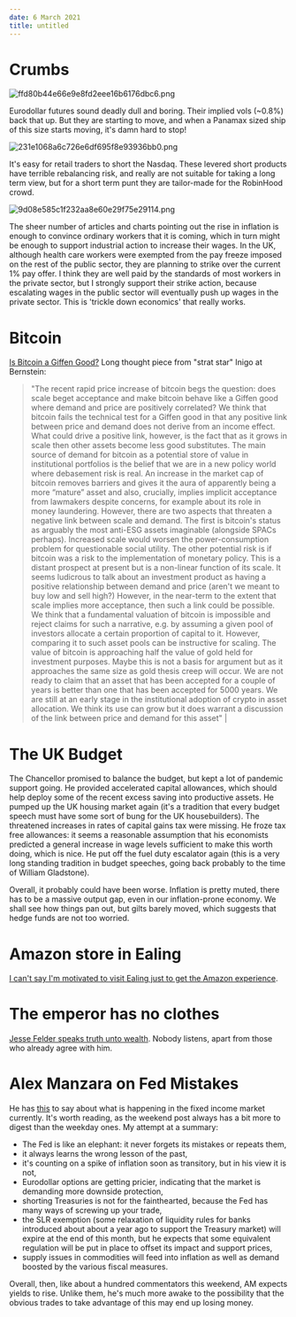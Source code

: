 ```yaml
---
date: 6 March 2021
title: untitled
---
```



# Crumbs

![ffd80b44e66e9e8fd2eee16b6176dbc6.png]({attach}ffd80b44e66e9e8fd2eee16b6176dbc6.png)

Eurodollar futures sound deadly dull and boring. 
Their implied vols (~0.8%) back that up.
But they are starting to move, and when a Panamax sized ship of this size starts moving, it's damn hard to stop!

![231e1068a6c726e6df695f8e93936bb0.png]({attach}231e1068a6c726e6df695f8e93936bb0.png)

It's easy for retail traders to short the Nasdaq. 
These levered short products have terrible rebalancing risk, and really are not suitable for taking a long term view, but for a short term punt they are tailor-made for the RobinHood crowd.

![9d08e585c1f232aa8e60e29f75e29114.png]({attach}9d08e585c1f232aa8e60e29f75e29114.png)

The sheer number of articles and charts pointing out the rise in inflation is enough to convince ordinary workers that it is coming, 
which in turn might be enough to support industrial action to increase their wages.
In the UK, although health care workers were exempted from the pay freeze imposed on the rest of the public sector, they are planning to strike over the current 1% pay offer. I think they are well paid by the standards of most workers in the private sector, but I strongly support their strike action, because escalating wages in the public sector will eventually push up wages in the private sector. 
This is 'trickle down economics' that really works.

# Bitcoin

[Is Bitcoin a Giffen Good?](http://email.mail.themarketear.com/c/eJxdjsuOwyAMRb8GlpExtMCCRR7tbLuaPUkcpWroA1Dn9-uOuqpkyTrW8bXnYJUheQ4IqEDDDrWyuGtUczSDGfTB7MHZw9CBMJDieWvqSinmC1WKuZluSa5hjt7jaI1dNLCOGnEc4zTOakHjaJEp-L0HJ7ew1novQrcCj1zfWTy630ot3KfSdz-_5fS4yhxKpSfxA3G6lJj-r9bAUha9F20r-k4493yD92_wwBHuw-g3VnnhSn9lo1opvwDZ5EfB "Is Bitcoin a Giffen Good? ") 
Long thought piece from "strat star" Inigo at Bernstein: 

> "The recent rapid price increase of bitcoin begs the question: does scale beget acceptance and make bitcoin behave like a Giffen good where demand and price are positively correlated? We think that bitcoin fails the technical test for a Giffen good in that any positive link between price and demand does not derive from an income effect. What could drive a positive link, however, is the fact that as it grows in scale then other assets become less good substitutes. The main source of demand for bitcoin as a potential store of value in institutional portfolios is the belief that we are in a new policy world where debasement risk is real. An increase in the market cap of bitcoin removes barriers and gives it the aura of apparently being a more “mature” asset and also, crucially, implies implicit acceptance from lawmakers despite concerns, for example about its role in money laundering. However, there are two aspects that threaten a negative link between scale and demand. The first is bitcoin's status as arguably the most anti-ESG assets imaginable (alongside SPACs perhaps). Increased scale would worsen the power-consumption problem for questionable social utility. The other potential risk is if bitcoin was a risk to the implementation of monetary policy. This is a distant prospect at present but is a non-linear function of its scale. It seems ludicrous to talk about an investment product as having a positive relationship between demand and price (aren't we meant to buy low and sell high?) However, in the near-term to the extent that scale implies more acceptance, then such a link could be possible. We think that a fundamental valuation of bitcoin is impossible and reject claims for such a narrative, e.g. by assuming a given pool of investors allocate a certain proportion of capital to it. However, comparing it to such asset pools can be instructive for scaling. The value of bitcoin is approaching half the value of gold held for investment purposes. Maybe this is not a basis for argument but as it approaches the same size as gold thesis creep will occur. We are not ready to claim that an asset that has been accepted for a couple of years is better than one that has been accepted for 5000 years. We are still at an early stage in the institutional adoption of crypto in asset allocation. We think its use can grow but it does warrant a discussion of the link between price and demand for this asset" |


# The UK Budget

The Chancellor promised to balance the budget, but kept a lot of pandemic support going.
He provided accelerated capital allowances, which should help deploy some of the recent excess saving into productive assets.
He pumped up the UK housing market again (it's a tradition that every budget speech must have some sort of bung for the UK housebuilders).
The threatened increases in rates of capital gains tax were missing.
He froze tax free allowances: it seems a reasonable assumption that his economists predicted a general increase in wage levels sufficient to make this worth doing, which is nice.
He put off the fuel duty escalator again (this is a very long standing tradition in budget speeches, going back probably to the time of William Gladstone).

Overall, it probably could have been worse. Inflation is pretty muted, there has to be a massive output gap, even in our inflation-prone economy.
We shall see how things pan out, but gilts barely moved, which suggests that hedge funds are not too worried.

# Amazon store in Ealing

[I can't say I'm motivated to visit Ealing just to get the Amazon experience](https://www.ft.com/content/f2bdc95a-1d05-4f59-b255-9c0d84480896?emailId=603fbedbddc1b80004271f81&segmentId=c393f5a6-b640-bff3-cc14-234d058790ed).

# The emperor has no clothes

[Jesse Felder speaks truth unto wealth](https://www.businessinsider.com/charlatans-show-up-when-wall-street-stock-market-gets-weird-2021-3?mc_cid=d0f06211e0&mc_eid=8d66df2c11).
Nobody listens, apart from those who already agree with him.

# Alex Manzara on Fed Mistakes

He has [this](https://www.chartpoint.com/fed-transitory-market-not-transitory/) to say about what is happening in the fixed income market currently.
It's worth reading, as the weekend post always has a bit more to digest than the weekday ones. 
My attempt at a summary:

- The Fed is like an elephant: it never forgets its mistakes or repeats them,
- it always learns the wrong lesson of the past,
- it's counting on a spike of inflation soon as transitory, but in his view it is not,
- Eurodollar options are getting pricier, indicating that the market is demanding more downside protection,
- shorting Treasuries is not for the fainthearted, because the Fed has many ways of screwing up your trade,
- the SLR exemption (some relaxation of liquidity rules for banks introduced about about a year ago to support the Treasury market) will expire at the end of this month, but he expects that some equivalent regulation will be put in place to offset its impact and support prices,
- supply issues in commodities will feed into inflation as well as demand boosted by the various fiscal measures.

Overall, then, like about a hundred commentators this weekend, AM expects yields to rise. Unlike them, he's much more awake to the possibility that the obvious trades to take advantage of this may end up losing money.

